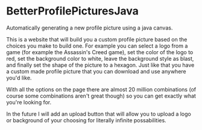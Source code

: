 # BetterProfilePicturesJava
Automatically generating a new profile picture using a java canvas. 

This is a website that will build you a custom profile picture based on the choices you make to build one.
For example you can select a logo from a game (for example the Assassin's Creed game),
set the color of the logo to red, set the background color to white,
leave the background style as blast, and finally set the shape of the picture to a hexagon.
Just like that you have a custom made profile picture that you can download and use anywhere you'd like.

With all the options on the page there are almost 20 million combinations (of course some combinations aren't great though)
so you can get exactly what you're looking for.

In the future I will add an upload button that will allow you to upload a logo or background of your choosing
for literally infinite possabilities.
